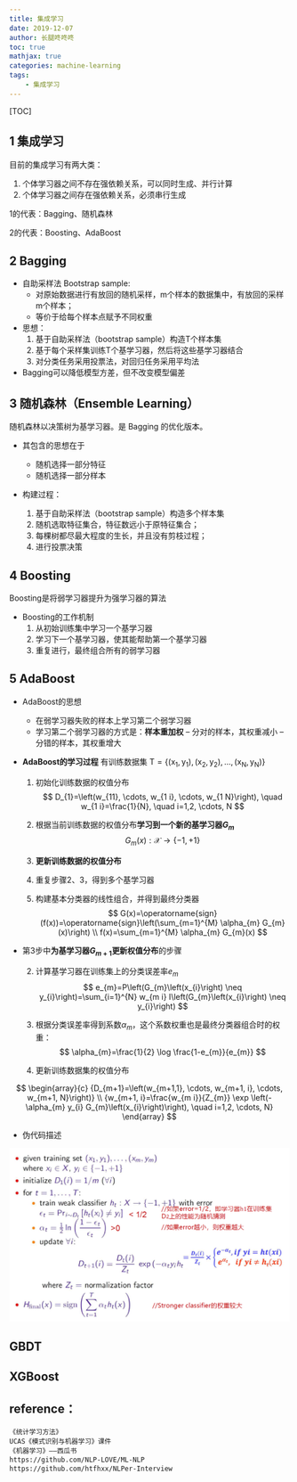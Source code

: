 ```yaml
---
title: 集成学习
date: 2019-12-07
author: 长腿咚咚咚
toc: true
mathjax: true
categories: machine-learning
tags:
	- 集成学习
---
```




[TOC]

## 1 集成学习

目前的集成学习有两大类：

1. 个体学习器之间不存在强依赖关系，可以同时生成、并行计算
2. 个体学习器之间存在强依赖关系，必须串行生成

1的代表：Bagging、随机森林

2的代表：Boosting、AdaBoost

## 2 Bagging

- 自助采样法  Bootstrap sample: 
  - 对原始数据进行有放回的随机采样，m个样本的数据集中，有放回的采样m个样本；
  - 等价于给每个样本点赋予不同权重
- 思想：
  1. 基于自助采样法（bootstrap sample）构造T个样本集
  2. 基于每个采样集训练T个基学习器，然后将这些基学习器结合
  3. 对分类任务采用投票法，对回归任务采用平均法
- Bagging可以降低模型方差，但不改变模型偏差

## 3 随机森林（Ensemble Learning）

随机森林以决策树为基学习器。是 Bagging 的优化版本。

* 其包含的思想在于
  * 随机选择一部分特征
  * 随机选择一部分样本

* 构建过程：
  1. 基于自助采样法（bootstrap sample）构造多个样本集
  2. 随机选取特征集合，特征数远小于原特征集合；
  3. 每棵树都尽最大程度的生长，并且没有剪枝过程；
  4. 进行投票决策

## 4 Boosting

Boosting是将弱学习器提升为强学习器的算法

* Boosting的工作机制
  1. 从初始训练集中学习一个基学习器
  3. 学习下一个基学习器，使其能帮助第一个基学习器
  4. 重复进行，最终组合所有的弱学习器



## 5 AdaBoost

* AdaBoost的思想
  * 在弱学习器失败的样本上学习第二个弱学习器
  * 学习第二个弱学习器的方式是：**样本重加权**
    – 分对的样本，其权重减小
    – 分错的样本，其权重增大

* **AdaBoost的学习过程**
  有训练数据集   $\mathrm{T}=\left\{\left(\mathrm{x}_{1},\mathrm{y}_{1}\right),\left(\mathrm{x}_{2},  \mathrm{y}_{2}\right), \ldots,\left(\mathrm{x}_{\mathrm{N}}, \mathrm{y}_{\mathrm{N}}\right)\right\}$

  1. 初始化训练数据的权值分布
     $$
     D_{1}=\left(w_{11}, \cdots, w_{1 i}, \cdots, w_{1 N}\right), \quad w_{1 i}=\frac{1}{N}, \quad i=1,2, \cdots, N
     $$

  2. 根据当前训练数据的权值分布**学习到一个新的基学习器$G_{m}$**
  $$
     G_{m}(x): \mathcal{X} \rightarrow\{-1,+1\}
  $$
  
  3. **更新训练数据的权值分布**
  
  4. 重复步骤2、3，得到多个基学习器
  
  5. 构建基本分类器的线性组合，并得到最终分类器
     $$
     G(x)=\operatorname{sign}(f(x))=\operatorname{sign}\left(\sum_{m=1}^{M} \alpha_{m} G_{m}(x)\right)  \\ 
     f(x)=\sum_{m=1}^{M} \alpha_{m} G_{m}(x)
     $$



* 第3步中**为基学习器$G_{m+1}$更新权值分布**的步骤

  2. 计算基学习器在训练集上的分类误差率$e_{m}$
     $$
     e_{m}=P\left(G_{m}\left(x_{i}\right) \neq y_{i}\right)=\sum_{i=1}^{N} w_{m i} I\left(G_{m}\left(x_{i}\right) \neq y_{i}\right)
     $$

  3. 根据分类误差率得到系数$\alpha_{m}$，这个系数权重也是最终分类器组合时的权重：
     $$
     \alpha_{m}=\frac{1}{2} \log \frac{1-e_{m}}{e_{m}}
     $$

  4. 更新训练数据集的权值分布

$$
\begin{array}{c}
{D_{m+1}=\left(w_{m+1,1}, \cdots, w_{m+1, i}, \cdots, w_{m+1, N}\right)} \\
{w_{m+1, i}=\frac{w_{m i}}{Z_{m}} \exp \left(-\alpha_{m} y_{i} G_{m}\left(x_{i}\right)\right), \quad i=1,2, \cdots, N}
\end{array}
$$

* 伪代码描述

<img src="%E9%9B%86%E6%88%90%E5%AD%A6%E4%B9%A0/1578318702125.png" alt="1578318702125" style="zoom: 50%;" />



## GBDT





## XGBoost











## reference：

```
《统计学习方法》
UCAS《模式识别与机器学习》课件
《机器学习》——西瓜书
https://github.com/NLP-LOVE/ML-NLP
https://github.com/htfhxx/NLPer-Interview
```

